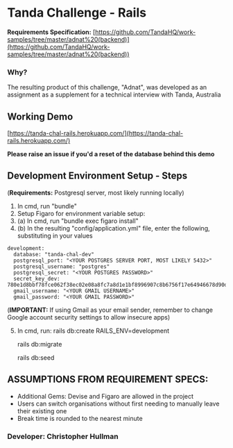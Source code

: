 # Tanda Challenge - Rails

**Requirements Specification:** [https://github.com/TandaHQ/work-samples/tree/master/adnat%20(backend)](https://github.com/TandaHQ/work-samples/tree/master/adnat%20(backend))

### Why?
The resulting product of this challenge, "Adnat", was developed as an assignment as a supplement for a technical interview with Tanda, Australia

## Working Demo

[https://tanda-chal-rails.herokuapp.com/](https://tanda-chal-rails.herokuapp.com/)

**Please raise an issue if you'd a reset of the database behind this demo**

## Development Environment Setup - Steps

(**Requirements:** Postgresql server, most likely running locally)

1. In cmd, run "bundle"
2. Setup Figaro for environment variable setup:
  2. (a) In cmd, run "bundle exec figaro install"
  2. (b) In the resulting "config/application.yml" file, enter the following, substituting in your values

    development:
      database: "tanda-chal-dev"
      postgresql_port: "<YOUR POSTGRES SERVER PORT, MOST LIKELY 5432>"
      postgresql_username: "postgres"
      postgresql_secret: "<YOUR POSTGRES PASSWORD>"
      secret_key_dev: 780e1d8bbf78fce062f38ec02e08a8fc7a8d1e1bf8996907c8b6756f17e64946678d90d18e5f8ca5344e10142f6178897b37f42d72c79ff18953cb5490ab0d74
      gmail_username: "<YOUR GMAIL USERNAME>"
      gmail_password: "<YOUR GMAIL PASSWORD>"

(**IMPORTANT:** If using Gmail as your email sender, remember to change Google account security settings to allow insecure apps)

5. In cmd, run:
    rails db:create RAILS_ENV=development

    rails db:migrate

    rails db:seed

## ASSUMPTIONS FROM REQUIREMENT SPECS:

- Additional Gems: Devise and Figaro are allowed in the project
- Users can switch organisations without first needing to manually leave their existing one
- Break time is rounded to the nearest minute


### Developer: Christopher Hullman
